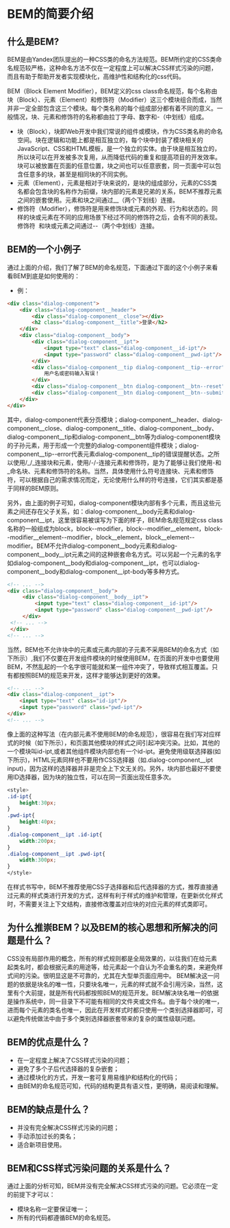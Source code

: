 # BEM的简要介绍

## 什么是BEM?
BEM是由Yandex团队提出的一种CSS类的命名方法规范。BEM所约定的CSS类命名规范较严格，这种命名方法不仅在一定程度上可以解决CSS样式污染的问题，而且有助于帮助开发者实现模块化，高维护性和结构化的css代码。

BEM（Block Element Modifier），BEM定义的css class命名规范，每个名称由块（Block）、元素（Element）和修饰符（Modifier）这三个模块组合而成，当然并非一定全部包含这三个模块。每个类名称的每个组成部分都有着不同的意义。一般情况，块、元素和修饰符的名称都由拉丁字母、数字和\-（中划线）组成。
* 块（Block），块即Web开发中我们常说的组件或模块，作为CSS类名称的命名空间。块在逻辑和功能上都是相互独立的，每个块中封装了模块相关的JavaScript、CSS和HTML模板，是一个独立的实体。由于块是相互独立的，所以块可以在开发被多次复用，从而降低代码的重复和提高项目的开发效率。块可以被放置在页面的任意位置，块之间也可以任意嵌套，同一页面中可以包含任意多的块，甚至是相同块的不同实例。
* 元素（Element），元素是相对于块来说的，是块的组成部分，元素的CSS类名都会包含块的名称作为前缀，块内部的元素是兄弟的关系，BEM不推荐元素之间的嵌套使用。元素和块之间通过\_\_（两个下划线）连接。
* 修饰符（Modifier），修饰符是用来修饰块或元素的外观、行为和状态的。同样的块或元素在不同的应用场景下经过不同的修饰符之后，会有不同的表现。修饰符
  和块或元素之间通过\-\-（两个中划线）连接。

## BEM的一个小例子
通过上面的介绍，我们了解了BEM的命名规范，下面通过下面的这个小例子来看看BEM到底是如何使用的：
* 例：
```html
<div class="dialog-component">
    <div class="dialog-component__header">
        <div class="dialog-component__close"></div>
        <h2 class="dialog-component__title">登录</h2>
    </div>
    <div class="dialog-component__body">
        <div class="dialog-component__ipt">
            <input type="text" class="dialog-component__id-ipt"/>
            <input type="password" class="dialog-component__pwd-ipt"/>
        </div>
        <div class="dialog-component__tip dialog-component__tip--error">
            用户名或密码输入有误！
        </div>
        <div class="dialog-component__btn dialog-component__btn--reset">重置</div>
        <div class="dialog-component__btn dialog-component__btn--submit">提交</div>
    </div>
</div>
```
其中，dialog-component代表分页模块；dialog-component__header、dialog-component__close、dialog-component__title、dialog-component__body、dialog-component__tip和dialog-component__btn等为dialog-component模块的子孙元素，用于形成一个完整的dialog-component组件模块；dialog-component__tip--error代表元素dialog-component__tip的错误提醒状态。之所以使用/_/_连接块和元素，使用/-/-连接元素和修饰符，是为了能够让我们使用-和_命名块、元素和修饰符的名称。当然，具体使用什么符号连接块、元素和修饰符，可以根据自己的需求情况而定，无论使用什么样的符号连接，它们其实都是基于同样的BEM原则。

另外，由上面的例子可知，dialog-component模块内部有多个元素，而且这些元素之间还存在父子关系，如：dialog-component__body元素和dialog-component__ipt，这里很容易被误写为下面的样子，BEM命名规范规定css class名称的一般组成为block，block--modifier，block--modifier__element，block--modifier__element--modifier，block__element，block__element--modifier。BEM不允许dialog-component__body元素和dialog-component__body__ipt元素之间的这种嵌套命名方式。可以另起一个元素的名字如dialog-component__body和dialog-component__ipt，也可以dialog-component__body和dialog-component__ipt-body等多种方式。
```html
<!-- ... -->
<div class="dialog-component__body">
     <div class="dialog-component__body__ipt">
         <input type="text" class="dialog-component__id-ipt"/>
         <input type="password" class="dialog-component__pwd-ipt"/>
     </div>
 <!-- ... -->
 </div>
<!-- ... -->
```
当然，BEM也不允许块中的元素或元素内部的子元素不采用BEM的命名方式（如下所示）,我们不仅要在开发组件模块的时候使用BEM，在页面的开发中也要使用BEM，不然乱起的一个名字很可能就和某一组件冲突了，导致样式相互覆盖。只有都按照BEM的规范来开发，这样才能够达到更好的效果。
```html
<!-- ... -->
<div class="dialog-component__ipt">
    <input type="text" class="id-ipt"/>
    <input type="password" class="pwd-ipt"/>
</div>
<!-- ... -->
```
像上面的这种写法（在内部元素不使用BEM的命名规范），很容易在我们写对应样式的时候（如下所示），和页面其他模块的样式之间引起冲突污染。比如，其他的一个模块叫id-ipt,或者其他组件模块内部也有一个id-ipt。避免使用级联选择器(如下所示)，HTML元素同样也不要用作CSS选择器（如.dialog-component__ipt input)，因为这样的选择器并非是完全上下文无关的。另外，块内部也最好不要使用ID选择器，因为块的独立性，可以在同一页面出现任意多次。

```css
<style>
.id-ipt{
    height:30px;
}
.pwd-ipt{
    height:40px;
}
.dialog-component__ipt .id-ipt{
    width:200px;
}
.dialog-component__ipt .pwd-ipt{
    width:300px;
}
</style>
```
在样式书写中，BEM不推荐使用CSS子选择器和后代选择器的方式，推荐直接通过元素的样式类进行开发的方式，这样有利于样式的维护和管理，在更新优化样式时，不需要关注上下文结构，直接修改覆盖对应块的对应元素的样式类即可。

## 为什么推崇BEM？以及BEM的核心思想和所解决的问题是什么？
CSS没有局部作用的概念，所有的样式规则都是全局效果的，以往我们在给元素起类名时，都会根据元素的用途等，给元素起一个自认为不会重名的类，来避免样式间的污染。很明显这是不可靠的，尤其在大型单页面应用中。
BEM解决这一问题的依据是块名的唯一性，只要块名唯一，元素的样式就不会引用污染，当然，这里有个大前提，就是所有代码都按照BEM的规范开发。BEM解决块名唯一的依据是操作系统中，同一目录下不可能有相同的文件夹或文件名。由于每个块的唯一，进而每个元素的类名也唯一，因此在开发样式时都只使用一个类别选择器即可，可以避免传统做法中由于多个类别选择器嵌套带来的复杂的属性级联问题。

## BEM的优点是什么？
* 在一定程度上解决了CSS样式污染的问题；
* 避免了多个子后代选择器的复杂嵌套；
* 通过模块化的方式，开发一套可复用易维护和结构化的代码；
* 由BEM的命名规范可知，代码的结构更具有语义性，更明确，易阅读和理解。

## BEM的缺点是什么？
* 并没有完全解决CSS样式污染的问题；
* 手动添加过长的类名；
* 适合新项目使用。

## BEM和CSS样式污染问题的关系是什么？
通过上面的分析可知，BEM并没有完全解决CSS样式污染的问题。它必须在一定的前提下才可以：
* 模块名称一定要保证唯一；
* 所有的代码都遵循BEM的命名规范。



